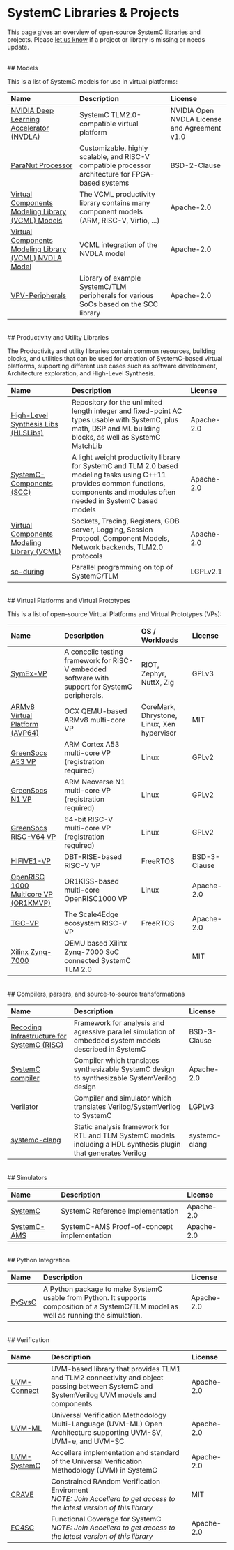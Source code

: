 # SystemC Libraries & Projects

This page gives an overview of open-source SystemC libraries and projects.
Please [let us know][1] if a project or library is missing or needs update.

<br>
## Models

This is a list of SystemC models for use in virtual platforms:

| Name             | Description                                                                             | License                                      |
| :--------------- | :-------------------------------------------------------------------------------------- | :------------------------------------------- |
| [NVIDIA Deep Learning Accelerator (NVDLA)][2] | SystemC TLM2.0-compatible virtual platform                 | NVIDIA Open NVDLA License and Agreement v1.0 |
| [ParaNut Processor][24] | Customizable, highly scalable, and RISC-V compatible processor architecture for FPGA-based systems | BSD-2-Clause
| [Virtual Components Modeling Library (VCML) Models][3] | The VCML productivity library contains many component models (ARM, RISC-V, Virtio, ...) | Apache-2.0                                   |
| [Virtual Components Modeling Library (VCML) NVDLA Model][4]  | VCML integration of the NVDLA model                                                     | Apache-2.0                                   |
| [VPV-Peripherals][12]    | Library of example SystemC/TLM peripherals for various SoCs based on the SCC library    | Apache-2.0                                   |

<br>
## Productivity and Utility Libraries

The Productivity and utility libraries contain common resources, building blocks, and utilities that can be used for creation of SystemC-based virtual platforms, supporting different use cases such as software development, Architecture exploration, and High-Level Synthesis. 

| Name                         | Description                                                                            | License                      |
|:---------------------------- | :------------------------------------------------------------------------------------- | :--------------------------- |
| [High-Level Synthesis Libs (HLSLibs)][13] | Repository for the unlimited length integer and fixed-point AC types usable with SystemC, plus math, DSP and ML building blocks, as well as SystemC MatchLib | Apache-2.0 |
| [SystemC-Components (SCC)][5] | A light weight productivity library for SystemC and TLM 2.0 based modeling tasks using C++11 provides common functions, components and modules often needed in SystemC based models | Apache-2.0 |
| [Virtual Components Modeling Library (VCML)][6]  | Sockets, Tracing, Registers, GDB server, Logging, Session Protocol, Component Models, Network backends, TLM2.0 protocols | Apache-2.0 |
| [sc-during][26] | Parallel programming on top of SystemC/TLM | LGPLv2.1 |

<br>
## Virtual Platforms and Virtual Prototypes

This is a list of open-source Virtual Platforms and Virtual Prototypes (VPs):

| Name            | Description                              | OS / Workloads                             | License      |
| :-------------- | :--------------------------------------- | :----------------------------------------- | :----------- |
| [SymEx-VP][25]      | A concolic testing framework for RISC-V embedded software with support for SystemC peripherals.       | RIOT, Zephyr, NuttX, Zig | GPLv3          |
| [ARMv8 Virtual Platform (AVP64)][7]      | OCX QEMU-based ARMv8 multi-core VP       | CoreMark, Dhrystone, Linux, Xen hypervisor | MIT          |
| [GreenSocs A53 VP][17] | ARM Cortex A53 multi-core VP (registration required) | Linux | GPLv2 |
| [GreenSocs N1 VP][18] | ARM Neoverse N1 multi-core VP (registration required) | Linux | GPLv2 |
| [GreenSocs RISC-V64 VP][19] | 64-bit RISC-V multi-core VP (registration required) | Linux | GPLv2 |
| [HIFIVE1-VP][8] | DBT-RISE-based RISC-V VP                 | FreeRTOS                                   | BSD-3-Clause |
| [OpenRISC 1000 Multicore VP (OR1KMVP)][9]    | OR1KISS-based multi-core OpenRISC1000 VP | Linux                                      | Apache-2.0   |
| [TGC-VP][10]    | The Scale4Edge ecosystem RISC-V VP | FreeRTOS | Apache-2.0 |
| [Xilinx Zynq-7000][16] | QEMU based Xilinx Zynq-7000 SoC connected SystemC TLM 2.0  |  | MIT |

<br>
## Compilers, parsers, and source-to-source transformations 

| Name       | Description                                                                                                              | License    |
| :--------- | :----------------------------------------------------------------------------------------------------------------------- | :--------- |
| [Recoding Infrastructure for SystemC (RISC)][20] | Framework for analysis and agressive parallel simulation of embedded system models described in SystemC | BSD-3-Clause |
| [SystemC compiler][14] | Compiler which translates synthesizable SystemC design to synthesizable SystemVerilog design | Apache-2.0 |
| [Verilator][15] | Compiler and simulator which translates Verilog/SystemVerilog to SystemC | LGPLv3  |
| [systemc-clang][29] | Static analysis framework for RTL and TLM SystemC models including a HDL synthesis plugin that generates Verilog | systemc-clang |

<br>
## Simulators

| Name          | Description                               | License |
| :------------ | :---------------------------------------- | :------ |
| [SystemC][50] | SystemC Reference Implementation | Apache-2.0 |
| [SystemC-AMS][51] | SystemC-AMS Proof-of-concept implementation | Apache-2.0 |

<br>
## Python Integration

| Name       | Description                                                                                                              | License    |
| :--------- | :----------------------------------------------------------------------------------------------------------------------- | :--------- |
| [PySysC][11] | A Python package to make SystemC usable from Python. It supports composition of a SystemC/TLM model as well as running the simulation. | Apache-2.0 |

<br>
## Verification 

| Name       | Description                                                                                                              | License    |
| :--------- | :----------------------------------------------------------------------------------------------------------------------- | :--------- |
| [UVM-Connect][23] | UVM-based library that provides TLM1 and TLM2 connectivity and object passing between SystemC and SystemVerilog UVM models and components | Apache-2.0 |
| [UVM-ML][22] | Universal Verification Methodology Multi-Language (UVM-ML) Open Architecture supporting UVM-SV, UVM-e, and UVM-SC | Apache-2.0 |
| [UVM-SystemC][21] | Accellera implementation and standard of the Universal Verification Methodology (UVM) in SystemC | Apache-2.0 |
| [CRAVE][27] | Constrained RAndom Verification Enviroment<br>*NOTE: Join Accellera to get access to the latest version of this library* | MIT |
| [FC4SC][28] | Functional Coverage for SystemC<br>*NOTE: Join Accellera to get access to the latest version of this library* | Apache-2.0 |


[1]: https://github.com/accellera-official/systemc.org/issues
[2]: https://github.com/nvdla/vp
[3]: https://github.com/machineware-gmbh/vcml/tree/main/src/vcml/models
[4]: https://github.com/aut0/vcml-nvdla
[5]: https://github.com/Minres/SystemC-Components
[6]: https://github.com/machineware-gmbh/vcml
[7]: https://github.com/aut0/avp64
[8]: https://github.com/Minres/HIFIVE1-VP
[9]: https://github.com/janweinstock/or1kmvp
[10]: https://github.com/Minres/TGC-VP
[11]: https://github.com/accellera-official/PySysC
[12]: https://github.com/VP-Vibes/VPV-Peripherals
[13]: https://hlslibs.org/
[14]: https://github.com/intel/systemc-compiler
[15]: https://github.com/verilator/verilator
[16]: https://github.com/Xilinx/systemctlm-cosim-demo
[17]: https://git.greensocs.com/platforms/greensocs-cortex-a53
[18]: https://git.greensocs.com/platforms/greensocs-neoverse-n1
[19]: https://git.greensocs.com/platforms/greensocs-riscv64
[20]: http://www.cecs.uci.edu/~doemer/risc.html
[21]: https://www.accellera.org/images/downloads/standards/systemc/uvm-systemc-1.0-beta4.tar.gz
[22]: https://forums.accellera.org/files/file/65-uvm-ml-open-architecture/
[23]: https://verificationacademy.com/topics/verification-methodology/uvm-connect
[24]: https://github.com/hsa-ees/paranut
[25]: https://github.com/agra-uni-bremen/symex-vp
[26]: https://gitlab.com/moy/sc-during
[27]: https://github.com/agra-uni-bremen/crave
[28]: https://github.com/amiq-consulting/fc4sc
[29]: https://github.com/anikau31/systemc-clang

[50]: https://github.com/accellera-official/systemc
[51]: https://www.coseda-tech.com/systemc-ams-proof-of-concept
